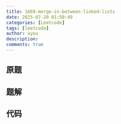 ```yaml
---
title: 1669-merge-in-between-linked-lists
date: 2025-07-20 01:50:49
categories: [Leetcode]
tags: [leetcode]
author: ayou
description: 
comments: true
---
```


## 原题

## 题解

## 代码
